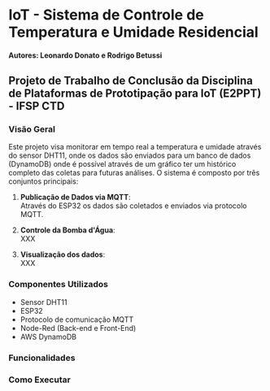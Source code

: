# IoT - Sistema de Controle de Temperatura e Umidade Residencial

#### Autores: Leonardo Donato e Rodrigo Betussi

## Projeto de Trabalho de Conclusão da Disciplina de Plataformas de Prototipação para IoT (E2PPT) - IFSP CTD

### Visão Geral

Este projeto visa monitorar em tempo real a temperatura e umidade através do sensor DHT11, onde os dados são enviados para um banco de dados (DynamoDB) onde é possível através de um gráfico ter um histórico completo das coletas para futuras análises. 
O sistema é composto por três conjuntos principais:

1. **Publicação de Dados via MQTT**:  
   Através do ESP32 os dados são coletados e enviados via protocolo MQTT.

2. **Controle da Bomba d'Água**:  
   XXX

3. **Visualização dos dados**:  
   XXX

### Componentes Utilizados
- Sensor DHT11
- ESP32
- Protocolo de comunicação MQTT
- Node-Red (Back-end e Front-End)
- AWS DynamoDB

### Funcionalidades

### Como Executar
